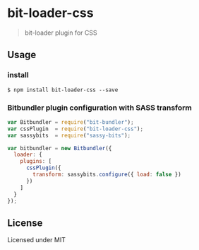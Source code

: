 # bit-loader-css
> bit-loader plugin for CSS


## Usage

### install

```
$ npm install bit-loader-css --save
```

### Bitbundler plugin configuration with SASS transform

``` javascript
var Bitbundler = require("bit-bundler");
var cssPlugin  = require("bit-loader-css");
var sassybits  = require("sassy-bits");

var bitbundler = new Bitbundler({
  loader: {
    plugins: [
      cssPlugin({
        transform: sassybits.configure({ load: false })
      })
    ]
  }
});
```

## License

Licensed under MIT
